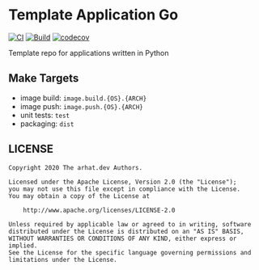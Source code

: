 # Template Application Go

[![CI](https://github.com/arhat-dev/template-application-python/workflows/CI/badge.svg)](https://github.com/arhat-dev/template-application-python/actions?query=workflow%3ACI)
[![Build](https://github.com/arhat-dev/template-application-python/workflows/Build/badge.svg)](https://github.com/arhat-dev/template-application-python/actions?query=workflow%3ABuild)
[![codecov](https://codecov.io/gh/arhat-dev/template-application-python/branch/master/graph/badge.svg)](https://codecov.io/gh/arhat-dev/template-application-python)

Template repo for applications written in Python

## Make Targets

- image build: `image.build.{OS}.{ARCH}`
- image push: `image.push.{OS}.{ARCH}`
- unit tests: `test`
- packaging: `dist`

## LICENSE

```text
Copyright 2020 The arhat.dev Authors.

Licensed under the Apache License, Version 2.0 (the "License");
you may not use this file except in compliance with the License.
You may obtain a copy of the License at

    http://www.apache.org/licenses/LICENSE-2.0

Unless required by applicable law or agreed to in writing, software
distributed under the License is distributed on an "AS IS" BASIS,
WITHOUT WARRANTIES OR CONDITIONS OF ANY KIND, either express or implied.
See the License for the specific language governing permissions and
limitations under the License.
```
